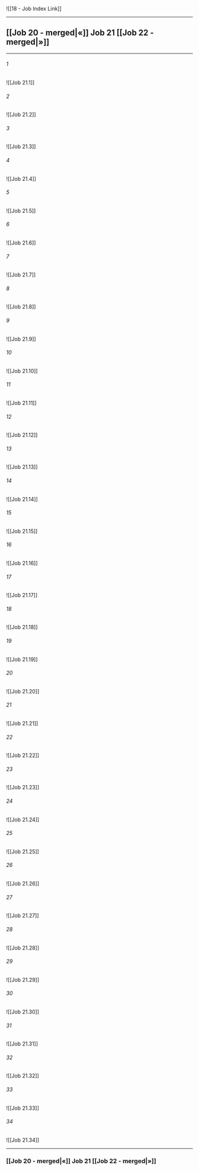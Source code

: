 ![[18 - Job Index Link]]

---
##  [[Job 20 - merged|«]] Job 21 [[Job 22 - merged|»]]

---

###### 1
![[Job 21.1]] 

###### 2
![[Job 21.2]] 

###### 3
![[Job 21.3]] 

###### 4
![[Job 21.4]]

###### 5 
![[Job 21.5]] 

###### 6
![[Job 21.6]] 

###### 7
![[Job 21.7]] 

###### 8
![[Job 21.8]] 

###### 9
![[Job 21.9]] 

###### 10
![[Job 21.10]] 

###### 11
![[Job 21.11]] 

###### 12
![[Job 21.12]]

###### 13
![[Job 21.13]] 

###### 14
![[Job 21.14]] 

###### 15
![[Job 21.15]]

###### 16
![[Job 21.16]] 

###### 17
![[Job 21.17]]

###### 18
![[Job 21.18]] 

###### 19
![[Job 21.19]] 

###### 20
![[Job 21.20]]

###### 21
![[Job 21.21]] 

###### 22
![[Job 21.22]] 

###### 23
![[Job 21.23]]

###### 24
![[Job 21.24]] 

###### 25
![[Job 21.25]]

###### 26
![[Job 21.26]] 

###### 27
![[Job 21.27]] 

###### 28
![[Job 21.28]]

###### 29
![[Job 21.29]] 

###### 30
![[Job 21.30]] 

###### 31
![[Job 21.31]] 

###### 32
![[Job 21.32]] 

###### 33
![[Job 21.33]]

###### 34
![[Job 21.34]] 


---
###  [[Job 20 - merged|«]] Job 21 [[Job 22 - merged|»]]